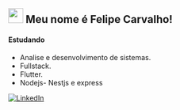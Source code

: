 
## <img src="https://raw.githubusercontent.com/MartinHeinz/MartinHeinz/master/wave.gif" width="30px"> Meu nome é Felipe Carvalho!
#### Estudando
- Analise e desenvolvimento de sistemas.
- Fullstack.
- Flutter.
- Nodejs- Nestjs e express

[![LinkedIn](https://img.shields.io/badge/linkedin-%230077B5.svg?style=for-the-badge&logo=linkedin&logoColor=white)](https://linkedin.com/in/felcarv01/)
